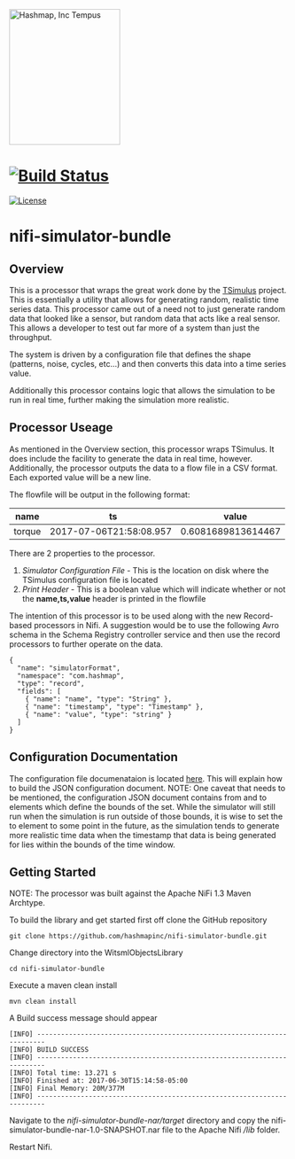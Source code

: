 <img src="https://hashmapinc.github.io/hashmap.github.io/images/tempus/Tempus_Black.png" width="200" height="245" alt="Hashmap, Inc Tempus"/>

# [![Build Status](https://travis-ci.org/hashmapinc/nifi-simulator-bundle.svg?branch=master)](https://travis-ci.org/hashmapinc/nifi-simulator-bundle)

[![License](http://img.shields.io/:license-Apache%202-blue.svg)](http://www.apache.org/licenses/LICENSE-2.0.txt)

# nifi-simulator-bundle

## Overview
This is a processor that wraps the great work done by the [TSimulus](https://github.com/cetic/TSimulus) project. This is essentially a utility that allows for generating random, realistic time series data. This processor came out of a need not to just generate random data that looked like a sensor, but random data that acts like a real sensor. This allows a developer to test out far more of a system than just the throughput. 

The system is driven by a configuration file that defines the shape (patterns, noise, cycles, etc...) and then converts this data into a time series value. 

Additionally this processor contains logic that allows the simulation to be run in real time, further making the simulation more realistic. 

## Processor Useage
As mentioned in the Overview section, this processor wraps TSimulus. It does include the facility to generate the data in real time, however. Additionally, the processor outputs the data to a flow file in a CSV format. Each exported value will be a new line. 

The flowfile will be output in the following format:

| name  |           ts          |       value      |
|-------|-----------------------|------------------|
|torque |2017-07-06T21:58:08.957|0.6081689813614467|

There are 2 properties to the processor.
1. *Simulator Configuration File* - This is the location on disk where the TSimulus configuration file is located
2. *Print Header* - This is a boolean value which will indicate whether or not the **name,ts,value** header is printed in the flowfile

The intention of this processor is to be used along with the new Record-based processors in Nifi. A suggestion would be to use the following Avro schema in the Schema Registry controller service and then use the record processors to further operate on the data.

    {
      "name": "simulatorFormat",
      "namespace": "com.hashmap",
      "type": "record",
      "fields": [
        { "name": "name", "type": "String" },
        { "name": "timestamp", "type": "Timestamp" },
        { "name": "value", "type": "string" }
      ]
    }

## Configuration Documentation
The configuration file documenataion is located [here](http://tsimulus.readthedocs.io/en/latest/generators.html#configuration-document). This will explain how to build the JSON configuration document. NOTE: One caveat that needs to be mentioned, the configuration JSON document contains from and to elements which define the bounds of the set. While the simulator will still run when the simulation is run outside of those bounds, it is wise to set the to element to some point in the future, as the simulation tends to generate more realistic time data when the timestamp that data is being generated for lies within the bounds of the time window.

## Getting Started
NOTE: The processor was built against the Apache NiFi 1.3 Maven Archtype. 

To build the library and get started first off clone the GitHub repository 

    git clone https://github.com/hashmapinc/nifi-simulator-bundle.git

Change directory into the WitsmlObjectsLibrary

    cd nifi-simulator-bundle
    
Execute a maven clean install

    mvn clean install
    
A Build success message should appear
    
    [INFO] ------------------------------------------------------------------------
    [INFO] BUILD SUCCESS
    [INFO] ------------------------------------------------------------------------
    [INFO] Total time: 13.271 s
    [INFO] Finished at: 2017-06-30T15:14:58-05:00
    [INFO] Final Memory: 20M/377M
    [INFO] ------------------------------------------------------------------------
    
Navigate to the *nifi-simulator-bundle-nar/target* directory and copy the nifi-simulator-bundle-nar-1.0-SNAPSHOT.nar file to the Apache Nifi */lib* folder. 

Restart Nifi.
